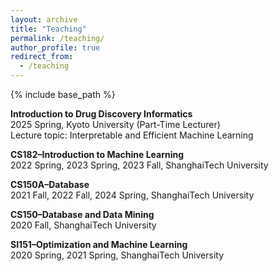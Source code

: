 ```yaml
---
layout: archive
title: "Teaching"
permalink: /teaching/
author_profile: true
redirect_from:
  - /teaching
---
```


{% include base_path %}

**Introduction to Drug Discovery Informatics** <br />
2025 Spring, Kyoto University (Part-Time Lecturer) <br />
Lecture topic: Interpretable and Efficient Machine Learning

**CS182–Introduction to Machine Learning** <br />
2022 Spring, 2023 Spring, 2023 Fall, ShanghaiTech University

**CS150A–Database** <br />
2021 Fall, 2022 Fall, 2024 Spring, ShanghaiTech University

**CS150–Database and Data Mining** <br />
2020 Fall, ShanghaiTech University

**SI151–Optimization and Machine Learning** <br />
2020 Spring, 2021 Spring, ShanghaiTech University

